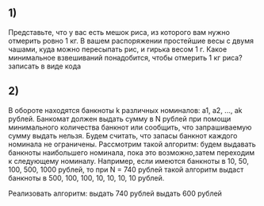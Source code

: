 ## 1)
Представьте, что у вас есть мешок риса, из которого вам нужно отмерить ровно 1 кг. В вашем распоряжении простейшие весы с двумя чашами, куда можно пересыпать рис, и гирька весом 1 г. Какое минимальное взвешиваний понадобится, чтобы отмерить 1 кг риса?
записать в виде кода

## 2)
В обороте находятся банкноты k различных номиналов: a1, a2, ..., ak рублей.
Банкомат должен выдать сумму в N рублей при помощи минимального количества банкнот или сообщить, что запрашиваемую сумму выдать нельзя.
Будем считать, что запасы банкнот каждого номинала не ограничены.
Рассмотрим такой алгоритм: будем выдавать банкноты наибольшего номинала, пока это возможно,затем переходим к следующему номиналу.
Например, если имеются банкноты в 10, 50, 100, 500, 1000 рублей, то при N = 740 рублей такой алгоритм выдаст банкноты в 500, 100, 100, 10, 10, 10, 10 рублей.

Реализовать алгоритм:
выдать 740 рублей
выдать 600 рублей